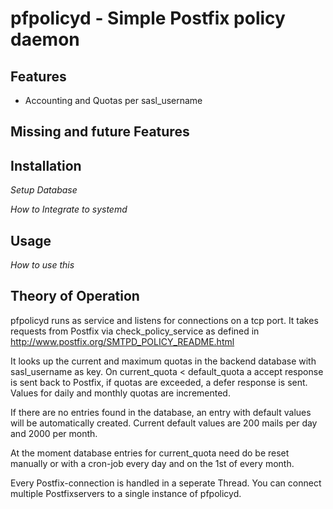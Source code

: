 # pfpolicyd - Simple Postfix policy daemon

## Features 
* Accounting and Quotas per sasl_username

## Missing and future Features

## Installation
_Setup Database_

_How to Integrate to systemd_

## Usage
_How to use this_

## Theory of Operation

pfpolicyd runs as service and listens for connections on a tcp port. It takes requests from Postfix via check_policy_service as defined in http://www.postfix.org/SMTPD_POLICY_README.html

It looks up the current and maximum quotas in the backend database with sasl_username as key. On current_quota < default_quota a accept response is sent back to Postfix, if quotas are exceeded, a defer response is sent. Values for daily and monthly quotas are incremented.

If there are no entries found in the database, an entry with default values will be automatically created. Current default values are 200 mails per day and 2000 per month.

At the moment database entries for current_quota need do be reset manually or with a cron-job every day and on the 1st of every month.

Every Postfix-connection is handled in a seperate Thread. You can connect multiple Postfixservers to a single instance of pfpolicyd.